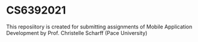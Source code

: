 # CS6392021
This reposiitory is created for submitting assignments of Mobile Application Development by Prof. Christelle Scharff (Pace University)

